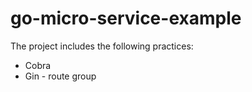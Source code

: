 # go-micro-service-example
The project includes the following practices:
- Cobra
- Gin - route group